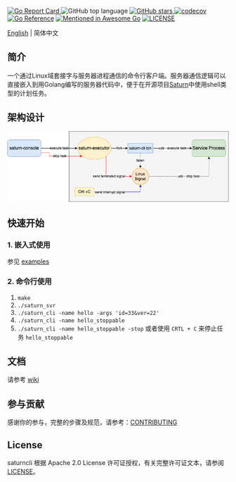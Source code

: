 [![Go Report Card](https://goreportcard.com/badge/github.com/kingson4wu/saturncli)&nbsp;](https://goreportcard.com/report/github.com/kingson4wu/saturncli)![GitHub top language](https://img.shields.io/github/languages/top/kingson4wu/saturncli)&nbsp;[![GitHub stars](https://img.shields.io/github/stars/kingson4wu/saturncli)&nbsp;](https://github.com/kingson4wu/saturncli/stargazers)[![codecov](https://codecov.io/gh/kingson4wu/saturncli/branch/main/graph/badge.svg)](https://codecov.io/gh/kingson4wu/saturncli) [![Go Reference](https://pkg.go.dev/badge/github.com/kingson4wu/saturncli.svg)](https://pkg.go.dev/github.com/kingson4wu/saturncli) [![Mentioned in Awesome Go](https://awesome.re/mentioned-badge.svg)](https://github.com/avelino/awesome-go#database) [![LICENSE](https://img.shields.io/github/license/kingson4wu/saturncli.svg?style=flat-square)](https://github.com/kingson4wu/saturncli/blob/main/LICENSE)

[English](https://github.com/kingson4wu/saturncli#saturncli) | 简体中文

## 简介

一个通过Linux域套接字与服务器进程通信的命令行客户端。服务器通信逻辑可以直接嵌入到用Golang编写的服务器代码中，便于在开源项目[Saturn](https://github.com/vipshop/Saturn)中使用shell类型的计划任务。

## 架构设计

![架构设计图](https://github.com/kingson4wu/saturncli/blob/main/resource/img/design-overview-saturn-cli-go.png)

## 快速开始

### 1. 嵌入式使用
参见 [examples](https://github.com/kingson4wu/saturncli/tree/main/examples)

### 2. 命令行使用
1. `make`
2. `./saturn_svr`
3. `./saturn_cli -name hello -args 'id=33&ver=22'`
4. `./saturn_cli -name hello_stoppable`
5. `./saturn_cli -name hello_stoppable -stop` 或者使用 `CRTL + C` 来停止任务 `hello_stoppable`

## 文档

请参考 [wiki](https://github.com/kingson4wu/saturncli/wiki)

## 参与贡献

感谢你的参与，完整的步骤及规范，请参考：[CONTRIBUTING](https://github.com/kingson4wu/saturncli/blob/main/CONTRIBUTING.md)

## License

saturncli 根据 Apache 2.0 License 许可证授权，有关完整许可证文本，请参阅 [LICENSE](https://github.com/kingson4wu/saturncli/blob/main/LICENSE)。